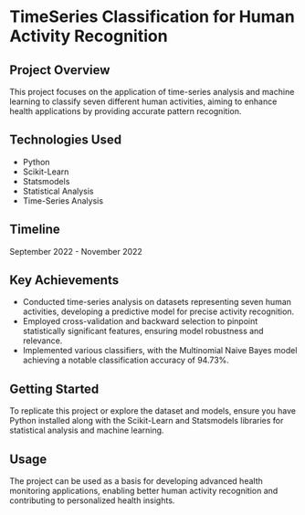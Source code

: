 
# TimeSeries Classification for Human Activity Recognition

## Project Overview
This project focuses on the application of time-series analysis and machine learning to classify seven different human activities, aiming to enhance health applications by providing accurate pattern recognition.

## Technologies Used
- Python
- Scikit-Learn
- Statsmodels
- Statistical Analysis
- Time-Series Analysis

## Timeline
September 2022 - November 2022

## Key Achievements
- Conducted time-series analysis on datasets representing seven human activities, developing a predictive model for precise activity recognition.
- Employed cross-validation and backward selection to pinpoint statistically significant features, ensuring model robustness and relevance.
- Implemented various classifiers, with the Multinomial Naive Bayes model achieving a notable classification accuracy of 94.73%.

## Getting Started
To replicate this project or explore the dataset and models, ensure you have Python installed along with the Scikit-Learn and Statsmodels libraries for statistical analysis and machine learning.

## Usage
The project can be used as a basis for developing advanced health monitoring applications, enabling better human activity recognition and contributing to personalized health insights.

